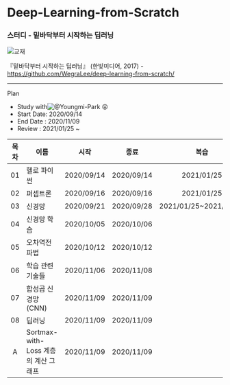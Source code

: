 # Deep-Learning-from-Scratch
### 스터디 - 밑바닥부터 시작하는 딥러닝

![교재](https://camo.githubusercontent.com/7e1a295ccd66bcb552ff2405bbbf831524e8a215/68747470733a2f2f7777772e68616e6269742e636f2e6b722f646174612f626f6f6b732f42383437353833313139385f6c2e6a7067)

『밑바닥부터 시작하는 딥러닝』 (한빛미디어, 2017) - https://github.com/WegraLee/deep-learning-from-scratch/

---

Plan
* Study with![@Youngmi-Park](https://github.com/Youngmi-Park) 😝
* Start Date: 2020/09/14
* End Date : 2020/11/09
* Review : 2021/01/25 ~ 

| 목차 | 이름                                 |    시작    |    종료    |         복습          |
| :--: | ------------------------------------ | :--------: | :--------: | :-------------------: |
|  01  | 헬로 파이썬                          | 2020/09/14 | 2020/09/14 |      2021/01/25       |
|  02  | 퍼셉트론                             | 2020/09/16 | 2020/09/16 |      2021/01/25       |
|  03  | 신경망                               | 2020/09/21 | 2020/09/28 | 2021/01/25~2021/02/01 |
|  04  | 신경망 학습                          | 2020/10/05 | 2020/10/06 |                       |
|  05  | 오차역전파법                         | 2020/10/12 | 2020/10/12 |                       |
|  06  | 학습 관련 기술들                     | 2020/11/06 | 2020/11/08 |                       |
|  07  | 합성곱 신경망(CNN)                   | 2020/11/09 | 2020/11/09 |                       |
|  08  | 딥러닝                               | 2020/11/09 | 2020/11/09 |                       |
|  A   | Sortmax-with-Loss 계층의 계산 그래프 | 2020/11/09 | 2020/11/09 |                       |
